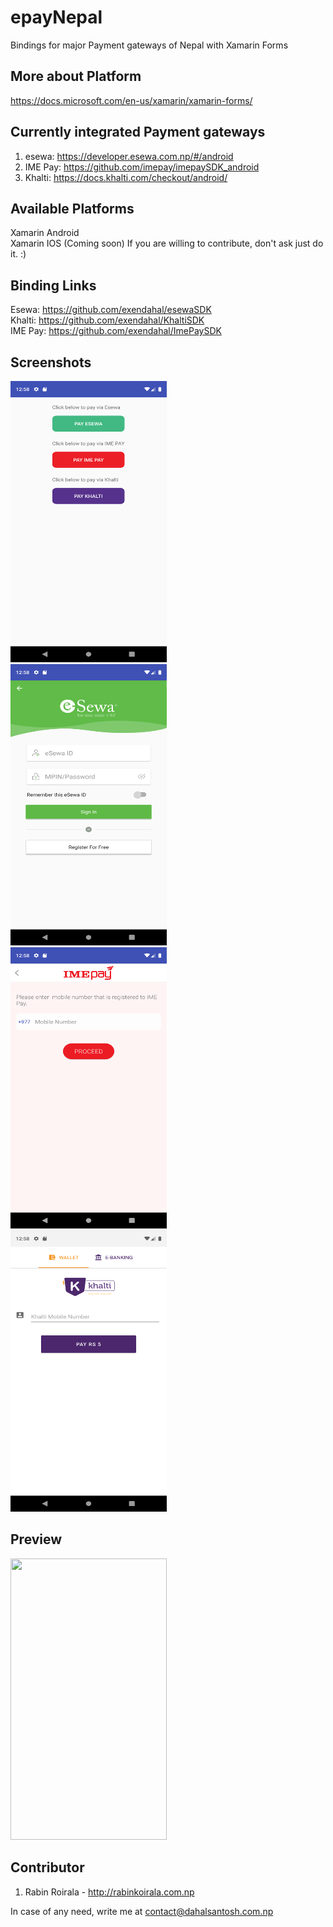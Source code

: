 # epayNepal
Bindings for major Payment gateways of Nepal with Xamarin Forms</br>

## More about Platform
https://docs.microsoft.com/en-us/xamarin/xamarin-forms/

## Currently integrated Payment gateways
1) esewa: https://developer.esewa.com.np/#/android
2) IME Pay: https://github.com/imepay/imepaySDK_android
3) Khalti: https://docs.khalti.com/checkout/android/

## Available Platforms
Xamarin Android</br>
Xamarin IOS (Coming soon) 
If you are willing to contribute, don't ask just do it. :)

## Binding Links
Esewa: https://github.com/exendahal/esewaSDK </br>
Khalti: https://github.com/exendahal/KhaltiSDK </br>
IME Pay: https://github.com/exendahal/ImePaySDK

## Screenshots
<img  src="Screenshots/home.png" width="250" height="450"></br>
<img  src="Screenshots/esewa.png" width="250" height="450"> &nbsp;&nbsp;&nbsp; <img src="Screenshots/imepay.png" width="250" height="450"> &nbsp;&nbsp;&nbsp; <img src="Screenshots/khalti.png" width="250" height="450"> <br>

## Preview
<img  src="Screenshots/preview.gif" width="250" height="450"></br>

## Contributor
1) Rabin Roirala - http://rabinkoirala.com.np

In case of any need, write me at contact@dahalsantosh.com.np 
